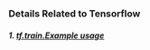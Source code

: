 ### Details Related to Tensorflow
##### 1. [tf.train.Example usage](https://blog.csdn.net/hfutdog/article/details/86244944)
